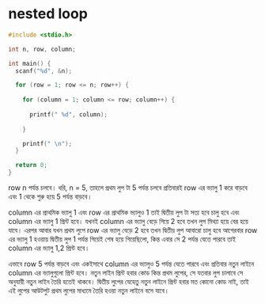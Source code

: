 # nested loop

```c
#include <stdio.h>

int n, row, column;

int main() {
  scanf("%d", &n);

  for (row = 1; row <= n; row++) {
  
    for (column = 1; column <= row; column++) {
    
      printf(" %d", column);
      
    }

    printf(" \n");
  }

  return 0;
}
```



row n পর্যন্ত চলবে। ধরি, n = 5, তাহলে প্রথম লুপ টা 5 পর্যন্ত চলবে প্রতিবারই row এর ভ্যালু 1 করে বাড়বে এবং 1 থেকে শুরু হয়ে 5 পর্যন্ত বাড়বে।

column এর প্রাথমিক ভ্যালু 1 এবং row এর প্রাথমিক ভ্যালুও 1 তাই দ্বিতীয় লুপ টা সত্য হবে চালু হবে এবং column এর ভ্যালু 1 প্রিন্ট হবে। যখনই column এর ভ্যালু বেড়ে গিয়ে 2 হবে তখন লুপ মিথ্যা হয়ে বের হয়ে যাবে। এরপর আবার যখন প্রথম লুপে row এর ভ্যালু বেড়ে 2 হবে তখন দ্বিতীয় লুপ আবারো চালু হবে আগেরবার row এর ভ্যালু 1 হওয়ায় দ্বিতীয় লুপ 1 পর্যন্ত গিয়েই শেষ হয়ে গিয়েছিলো, কিন্ত এবার সে 2 পর্যন্ত যেতে পারবে তাই column এর ভ্যালু 1,2 প্রিন্ট হবে।&#x20;

এভাবে row 5 পর্যন্ত বাড়বে এবং একইসাথে column এর ভ্যালুও 5 পর্যন্ত যেতে পারবে এবং প্রতিবার নতুন লাইনে column এর ভ্যালুগুলো প্রিন্ট হবে। নতুন লাইন প্রিন্ট হবার কোড কিন্ত প্রথম লুপের, সে যতবার লুপ চালাবে সে অনুযায়ী নতুন লাইন তৈরি হতেই থাকবে। দ্বিতীয় লুপের যেহেতু নতুন লাইনে প্রিন্ট হবার মত কোনো কোড নাই, তাই এই লুপের আউটপুট প্রথম লুপের মাধ্যমে তৈরি হওয়া নতুন লাইনে বসে যাবে।
